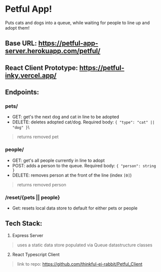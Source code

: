 # Petful App!

Puts cats and dogs into a queue, while waiting for people to line up and adopt them!

## Base URL: https://petful-app-server.herokuapp.com/petful/
## React Client Prototype: https://petful-inky.vercel.app/

## Endpoints:

### pets/
- GET: get's the next dog and cat in line to be adopted
- DELETE: deletes adopted cat/dog. Required body: `{ "type": "cat" || "dog" }`\
> returns removed pet

### people/
- GET: get's all people currently in line to adopt
- POST: adds a person to the queue. Required body: `{ "person": string }`
- DELETE: removes person at the front of the line (index `[0]`)
> returns removed person

### /reset/{pets || people}
- Get: resets local data store to default for either pets or people

## Tech Stack:

1. Express Server
> uses a static data store populated via Queue datastructure classes
2. React Typescript Client
> link to repo: https://github.com/thinkful-ei-rabbit/Petful_Client
